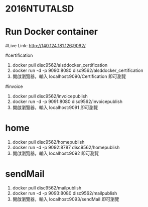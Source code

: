 # 2016NTUTALSD
# Run Docker container

#Live Link: 
http://140.124.181.126:9092/

#certification

1. docker pull disc9562/alsddocker_certification
2. docker run -d -p 9090:8080 disc9562/alsddocker_certification
3. 開啟瀏覽器，輸入 localhost:9090/Certification 即可瀏覽

#invoice

1. docker pull disc9562/invoicepublish
2. docker run -d -p 9091:8080 disc9562/invoicepublish
3. 開啟瀏覽器，輸入 localhost:9091 即可瀏覽

# home

1. docker pull disc9562/homepublish
2. docker run -d -p 9092:8787 disc9562/homepublish
3. 開啟瀏覽器，輸入 localhost:9092 即可瀏覽

# sendMail

1. docker pull disc9562/mailpublish
2. docker run -d -p 9093:8080 disc9562/mailpublish
3. 開啟瀏覽器，輸入 localhost:9093/sendMail 即可瀏覽
